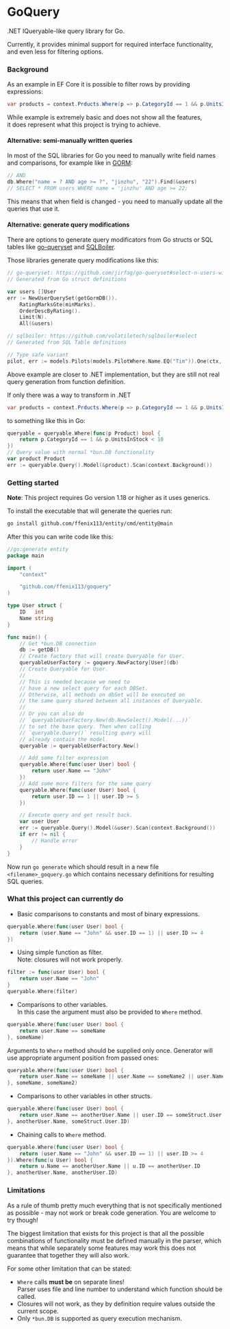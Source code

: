 # GoQuery

.NET IQueryable-like query library for Go.

Currently, it provides minimal support for required interface functionality,
and even less for filtering options.

### Background

As an example in EF Core it is possible to filter rows by providing expressions:
```cs
var products = context.Prducts.Where(p => p.CategoryId == 1 && p.UnitsInStock < 10);
```
While example is extremely basic and does not show all the features,  
it does represent what this project is trying to achieve.

#### Alternative: semi-manually written queries

In most of the SQL libraries for Go you need to manually write 
field names and comparisons, for example like in [GORM](https://gorm.io/docs/query.html#String-Conditions):
```go
// AND
db.Where("name = ? AND age >= ?", "jinzhu", "22").Find(&users)
// SELECT * FROM users WHERE name = 'jinzhu' AND age >= 22;
```
This means that when field is changed - you need to manually update all the 
queries that use it.

#### Alternative: generate query modifications

There are options to generate query modificators from Go structs or SQL tables 
like [go-queryset](https://github.com/jirfag/go-queryset) and [SQLBoiler](https://github.com/volatiletech/sqlboiler).

Those libraries generate query modifications like this:
```go
// go-queryset: https://github.com/jirfag/go-queryset#select-n-users-with-highest-rating
// Generated from Go struct definitions

var users []User
err := NewUserQuerySet(getGormDB()).
	RatingMarksGte(minMarks).
	OrderDescByRating().
	Limit(N).
	All(&users)
```
```go
// sqlboiler: https://github.com/volatiletech/sqlboiler#select
// Generated from SQL Table definitions

// Type safe variant
pilot, err := models.Pilots(models.PilotWhere.Name.EQ("Tim")).One(ctx, db)
```

Above example are closer to .NET implementation, but they are still not 
real query generation from function definition.

If only there was a way to transform in .NET
```cs
var products = context.Prducts.Where(p => p.CategoryId == 1 && p.UnitsInStock < 10);
```
to something like this in Go:
```go
queryable = queryable.Where(func(p Product) bool {
	return p.CategoryId == 1 && p.UnitsInStock < 10
})
// Query value with normal *bun.DB functionality
var product Product
err := queryable.Query().Model(&product).Scan(context.Background())
```

### Getting started
**Note**: This project requires Go version 1.18 or higher as it uses generics.

To install the executable that will generate the queries run:
```bash
go install github.com/ffenix113/entity/cmd/entity@main
```

After this you can write code like this:
```go
//go:generate entity
package main

import (
	"context"

	"github.com/ffenix113/goquery"
)

type User struct {
	ID   int
	Name string
}

func main() {
	// Get *bun.DB connection
	db := getDB()
	// Create factory that will create Queryable for User.
	queryableUserFactory := goquery.NewFactory[User](db)
	// Create Queryable for User.
	//
	// This is needed because we need to 
	// have a new select query for each DBSet.
	// Otherwise, all methods on dbSet will be executed on 
	// the same query shared between all instances of Queryable.
	//
	// Or you can also do 
	// `queryableUserFactory.New(db.NewSelect().Model(...))`
	// to set the base query. Then when calling 
	// `queryable.Query()` resulting query will 
	// already contain the model.
	queryable := queryableUserFactory.New()

	// Add some filter expression
	queryable.Where(func(user User) bool {
		return user.Name == "John"
	})
	// Add some more filters for the same query
	queryable.Where(func(user User) bool {
		return user.ID == 1 || user.ID >= 5
	})

	// Execute query and get result back.
	var user User
	err := queryable.Query().Model(&user).Scan(context.Background())
	if err != nil {
        // Handle error
    }
}
```

Now run `go generate` which should result in a new file `<filename>_goquery.go`
which contains necessary definitions for resulting SQL queries.

### What this project can currently do
* Basic comparisons to constants and most of binary expressions.
```go
queryable.Where(func(user User) bool {
    return (user.Name == "John" && user.ID == 1) || user.ID >= 4
})
```
* Using simple function as filter.  
Note: closures will not work properly.
```go
filter := func(user User) bool {
    return user.Name == "John"
}
queryable.Where(filter)
```
* Comparisons to other variables.  
In this case the argument must also be provided to `Where` method.
```go
queryable.Where(func(user User) bool {
    return user.Name == someName
}, someName)
```
Arguments to `Where` method should be supplied only once.
Generator will use appropriate argument position from passed ones:
```go
queryable.Where(func(user User) bool {
    return user.Name == someName || user.Name == someName2 || user.Name == someName
}, someName, someName2)
```

* Comparisons to other variables in other structs.
```go
queryable.Where(func(user User) bool {
    return user.Name == anotherUser.Name || user.ID == someStruct.User.ID
}, anotherUser.Name, someStruct.User.ID)
```
* Chaining calls to `Where` method.
```go
queryable.Where(func(user User) bool {
    return (user.Name == "John" && user.ID == 1) || user.ID >= 4
}).Where(func(u User) bool {
    return u.Name == anotherUser.Name || u.ID == anotherUser.ID
}, anotherUser.Name, anotherUser.ID)
```

### Limitations

As a rule of thumb pretty much everything that is not specifically 
mentioned as possible - may not work or break code generation. 
You are welcome to try though!

The biggest limitation that exists for this project is that 
all the possible combinations of functionality must be 
defined manually in the parser, which means that while separately 
some features may work this does not guarantee that together they will also work.

For some other limitation that can be stated:
* `Where` calls **must be** on separate lines!  
Parser uses file and line number to understand which function should be called.
* Closures will not work, as they by definition require values outside the current scope.
* Only `*bun.DB` is supported as query execution mechanism.

